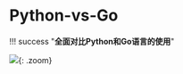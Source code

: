 # Python-vs-Go

!!! success "**全面对比Python和Go语言的使用**"



![](https://jsd.cdn.zzko.cn/gh/hujianli94/Picgo-atlas@main/img/20230918-174510.3ojabvjioj60.webp){: .zoom}






